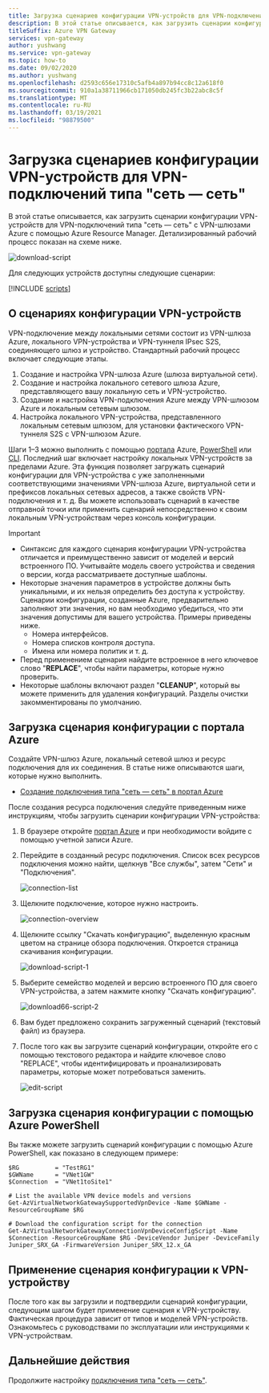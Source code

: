 ```yaml
---
title: Загрузка сценариев конфигурации VPN-устройств для VPN-подключений типа "сеть — сеть"
description: В этой статье описывается, как загрузить сценарии конфигурации VPN-устройств для VPN-подключений типа "сеть — сеть" с VPN-шлюзами Azure с помощью Azure Resource Manager.
titleSuffix: Azure VPN Gateway
services: vpn-gateway
author: yushwang
ms.service: vpn-gateway
ms.topic: how-to
ms.date: 09/02/2020
ms.author: yushwang
ms.openlocfilehash: d2593c656e17310c5afb4a897b94cc8c12a618f0
ms.sourcegitcommit: 910a1a38711966cb171050db245fc3b22abc8c5f
ms.translationtype: MT
ms.contentlocale: ru-RU
ms.lasthandoff: 03/19/2021
ms.locfileid: "98879500"
---
```

# <a name="download-vpn-device-configuration-scripts-for-s2s-vpn-connections"></a>Загрузка сценариев конфигурации VPN-устройств для VPN-подключений типа "сеть — сеть"

В этой статье описывается, как загрузить сценарии конфигурации VPN-устройств для VPN-подключений типа "сеть — сеть" с VPN-шлюзами Azure с помощью Azure Resource Manager. Детализированный рабочий процесс показан на схеме ниже.

![download-script](./media/vpn-gateway-download-vpndevicescript/downloaddevicescript.png)

Для следующих устройств доступны следующие сценарии:

[!INCLUDE [scripts](../../includes/vpn-gateway-device-configuration-scripts.md)]

## <a name="about-vpn-device-configuration-scripts"></a><a name="about"></a>О сценариях конфигурации VPN-устройств

VPN-подключение между локальными сетями состоит из VPN-шлюза Azure, локального VPN-устройства и VPN-туннеля IPsec S2S, соединяющего шлюз и устройство. Стандартный рабочий процесс включает следующие этапы.

1. Создание и настройка VPN-шлюза Azure (шлюза виртуальной сети).
2. Создание и настройка локального сетевого шлюза Azure, представляющего вашу локальную сеть и VPN-устройство.
3. Создание и настройка VPN-подключения Azure между VPN-шлюзом Azure и локальным сетевым шлюзом.
4. Настройка локального VPN-устройства, представленного локальным сетевым шлюзом, для установки фактического VPN-туннеля S2S с VPN-шлюзом Azure.

Шаги 1–3 можно выполнить с помощью [портала](./tutorial-site-to-site-portal.md) Azure, [PowerShell](vpn-gateway-create-site-to-site-rm-powershell.md) или [CLI](vpn-gateway-howto-site-to-site-resource-manager-cli.md). Последний шаг включает настройку локальных VPN-устройств за пределами Azure. Эта функция позволяет загружать сценарий конфигурации для VPN-устройства с уже заполненными соответствующими значениями VPN-шлюза Azure, виртуальной сети и префиксов локальных сетевых адресов, а также свойств VPN-подключения и т. д. Вы можете использовать сценарий в качестве отправной точки или применить сценарий непосредственно к своим локальным VPN-устройствам через консоль конфигурации.

> [!IMPORTANT]
> * Синтаксис для каждого сценария конфигурации VPN-устройства отличается и преимущественно зависит от моделей и версий встроенного ПО. Учитывайте модель своего устройства и сведения о версии, когда рассматриваете доступные шаблоны.
> * Некоторые значения параметров в устройстве должны быть уникальными, и их нельзя определить без доступа к устройству. Сценарии конфигурации, созданные Azure, предварительно заполняют эти значения, но вам необходимо убедиться, что эти значения допустимы для вашего устройства. Примеры приведены ниже.
>    * Номера интерфейсов.
>    * Номера списков контроля доступа.
>    * Имена или номера политик и т. д.
> * Перед применением сценария найдите встроенное в него ключевое слово "**REPLACE**", чтобы найти параметры, которые нужно проверить.
> * Некоторые шаблоны включают раздел "**CLEANUP**", который вы можете применить для удаления конфигураций. Разделы очистки закомментированы по умолчанию.

## <a name="download-the-configuration-script-from-azure-portal"></a>Загрузка сценария конфигурации с портала Azure

Создайте VPN-шлюз Azure, локальный сетевой шлюз и ресурс подключения для их соединения. В статье ниже описываются шаги, которые нужно выполнить.

* [Создание подключения типа "сеть — сеть" в портал Azure](./tutorial-site-to-site-portal.md)

После создания ресурса подключения следуйте приведенным ниже инструкциям, чтобы загрузить сценарии конфигурации VPN-устройства:

1. В браузере откройте [портал Azure](https://portal.azure.com) и при необходимости войдите с помощью учетной записи Azure.
2. Перейдите в созданный ресурс подключения. Список всех ресурсов подключения можно найти, щелкнув "Все службы", затем "Сети" и "Подключения".

    ![connection-list](./media/vpn-gateway-download-vpndevicescript/connectionlist.png)

3. Щелкните подключение, которое нужно настроить.

    ![connection-overview](./media/vpn-gateway-download-vpndevicescript/connectionoverview.png)

4. Щелкните ссылку "Скачать конфигурацию", выделенную красным цветом на странице обзора подключения. Откроется страница скачивания конфигурации.

    ![download-script-1](./media/vpn-gateway-download-vpndevicescript/downloadscript-1.png)

5. Выберите семейство моделей и версию встроенного ПО для своего VPN-устройства, а затем нажмите кнопку "Скачать конфигурацию".

    ![download66-script-2](./media/vpn-gateway-download-vpndevicescript/downloadscript-2.PNG)

6. Вам будет предложено сохранить загруженный сценарий (текстовый файл) из браузера.
7. После того как вы загрузите сценарий конфигурации, откройте его с помощью текстового редактора и найдите ключевое слово "REPLACE", чтобы идентифицировать и проанализировать параметры, которые может потребоваться заменить.

    ![edit-script](./media/vpn-gateway-download-vpndevicescript/editscript.png)

## <a name="download-the-configuration-script-using-azure-powershell"></a>Загрузка сценария конфигурации с помощью Azure PowerShell



Вы также можете загрузить сценарий конфигурации с помощью Azure PowerShell, как показано в следующем примере:

```azurepowershell-interactive
$RG          = "TestRG1"
$GWName      = "VNet1GW"
$Connection  = "VNet1toSite1"

# List the available VPN device models and versions
Get-AzVirtualNetworkGatewaySupportedVpnDevice -Name $GWName -ResourceGroupName $RG

# Download the configuration script for the connection
Get-AzVirtualNetworkGatewayConnectionVpnDeviceConfigScript -Name $Connection -ResourceGroupName $RG -DeviceVendor Juniper -DeviceFamily Juniper_SRX_GA -FirmwareVersion Juniper_SRX_12.x_GA
```

## <a name="apply-the-configuration-script-to-your-vpn-device"></a>Применение сценария конфигурации к VPN-устройству

После того как вы загрузили и подтвердили сценарий конфигурации, следующим шагом будет применение сценария к VPN-устройству. Фактическая процедура зависит от типов и моделей VPN-устройств. Ознакомьтесь с руководствами по эксплуатации или инструкциями к VPN-устройствам.

## <a name="next-steps"></a>Дальнейшие действия

Продолжите настройку [подключения типа "сеть — сеть"](./tutorial-site-to-site-portal.md).